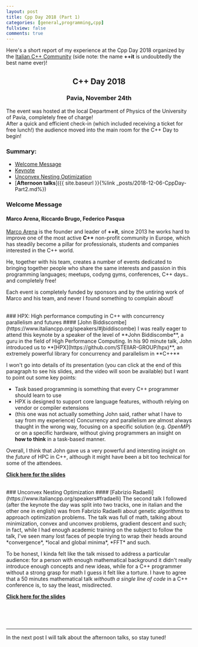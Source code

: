 ```yaml
---
layout: post
title: Cpp Day 2018 (Part 1)
categories: [general,programming,cpp]
fullview: false
comments: true
---
```


Here's a short report of my experience at the Cpp Day 2018 organized by the [Italian C++ Community](https://www.italiancpp.org/) (side note: the name **++it** is undoubtedly the best name ever)!

## <center>C++ Day 2018</center>
### <center>Pavia, November 24th</center>
The event was hosted at the local Department of Physics of the University of Pavia, completely free of charge!  
After a quick and efficient check-in (which included receiving a ticket for free lunch!) the audience moved into the main room for the C++ Day to begin!


### Summary:
* [Welcome Message](#welcome-message)
* [Keynote](#keynote)
* [Unconvex Nesting Optimization](#unconvex-nesting-optimization)
* [**Afternoon talks**]({{ site.baseurl }}{%link _posts/2018-12-06-CppDay-Part2.md%})


### Welcome Message
#### Marco Arena, Riccardo Brugo, Federico Pasqua
[Marco Arena](https://www.linkedin.com/in/marcoarena) is the founder and leader of **++it**, since 2013 he works hard to improve one of the most active **C++** non-profit community in Europe, which 
has steadily become a pillar for professionals, students and companies interested in the C++ world.  
  
  
He, together with his team, creates a number of events dedicated to bringing together people who share the same interests and passion in this programming languages; meetups, codyng gyms, conferences, C++ days.. and completely free!  
  
  Each event is completely funded by sponsors and by the untiring work of Marco and his team, and never I found something to complain about!

<br>
### HPX: High performance computing in C++ with concurrency parallelism and futures
#### [John Biddiscombe](https://www.italiancpp.org/speakers/#jbiddiscombe)
I was really eager to attend this keynote by a speaker of the level of **John Biddiscombe**, a guru in the field of High Performance Computing.  
In his 90 minute talk, John introduced us to **[HPX](https://github.com/STEllAR-GROUP/hpx)**, an extremely powerful library for concurrency and parallelism in **C++**  
  
  I won't go into details of its presentation (you can click at the end of this paragraph to see his slides, and the video will soon be available) but I want to point out
  some key points:
  
   * Task based programming is something that every C++ programmer should learn to use
   * HPX is designed to support core language features, withouth relying on vendor or compiler extensions
   * (this one was not actually something John said, rather what I have to say from my experience) Concurrency and parallelism are almost always thaught in the wrong way, focusing on a specific solution (e.g. *OpenMP*) or on a specific hardware, without giving programmers an insight on **how to think** in a task-based manner.
   
Overall, I think that John gave us a very powerful and intersting insight on the *future* of HPC in C++, although it might have been a bit too technical for some of the attendees.

**[Click here for the slides](https://github.com/italiancpp/cppday18/blob/master/Keynote%20HPX%20-%20John%20Biddiscombe.pdf)** 

<br>
### Unconvex Nesting Optimization
#### [Fabrizio Radaelli](https://www.italiancpp.org/speakers#fradaelli)
The second talk I followed (after the keynote the day was split into two tracks, one in italian and the other one in english) was from Fabrizio Radaelli about genetic algorithms to approach optimization problems.
The talk was full of math, talking about minimization, convex and unconvex problems, gradient descent and such; in fact, while I had enough academic training on the subject to follow the talk, I've seen many lost faces of people trying to wrap their heads around *convergence*, *local and global minima*, *FFT* and such.  
  
  To be honest, I kinda felt like the talk missed to address a particular audience: for a person with enough mathematical background it didn't really introduce enough concepts and new ideas, while for a C++ programmer without a strong grasp for math I guess it felt like a torture. I have to agree that a 50 minutes mathematical talk *withouth a single line of code* in a C++ conference is, to say the least, misdirected.
  
  **[Click here for the slides](https://github.com/italiancpp/cppday18/blob/master/Unconvex%20Nesting%20Optimization%20-%20Fabrizio%20Radaelli.pptx)**


<br>
<br>
<br>

---
In the next post I will talk about the afternoon talks, so stay tuned!

